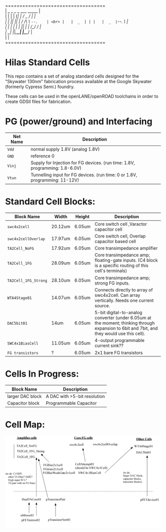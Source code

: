 =================================== <br>
|    _   _ _ _      ___  _____    | <br>
|   | | | (_| |    / _ \/  ___|   | <br>
|   | |_| |_| |   / /_\ \ `--.    | <br>
|   |  _  | | |   |  _  |`--. \   | <br>
|   | | | | | |___| | | /\__/ /   | <br>
|   \_| |_|_\_____\_| |_\____/    | <br>
|                                 | <br>
=================================== <br>

# Hilas Standard Cells
This repo contains a set of analog standard cells designed for the 
"Skywater 130nm" fabrication process available at the Google Skywater 
(formerly Cypress Semi.) foundry.

These cells can be used in the openLANE/openROAD toolchains in order
to create GDSII files for fabrication.

# PG (power/ground) and Interfacing
| Net Name  |     Description                    |
|-----------|------------------------------------|
| `Vdd`     | normal supply 1.8V (analog 1.8V)   |
| `GND`     | reference 0                        |
| `Vinj`    | Supply for Injection for FG devices. (run time: 1.8V, programming: 1.8-6.0V) |
| `Vtun`    | Tunnelling input for FG devices. (run time: 0 or 1.8V, programming: 11-12V) |

# Standard Cell Blocks:
| Block Name            | Width     | Height | Description |
|-----------------------|-----------|--------|-------------|
| `swc4x2cell`          | 20.12um   | 6.05um | Core switch cell ,Varactor capacitor cell |
| `swc4x2cellOverlap`   | 17.97um   | 6.05um | Core switch cell,  Overlap capacitor based cell |
| `TA2Cell_NoFG`        | 17.92um   | 6.05um | Core transimpedance amplifier |
| `TA2Cell_1FG`         | 28.09um   | 6.05um | Core transimpedance amp; floating-gate inputs. (C4 block is a specific routing of this cell's terminals) |
| `TA2Cell_1FG_Strong`  | 28.10um   | 6.05um | Core transimpedance amp; strong FG inputs. |
| `WTA4Stage01`         | 14.07um   | 6.05um | Connects directly to array of swc4x2cell.  Can array vertically.  Needs one current source. |
| `DAC5bit01`           | 14um      | 6.05um | 5-bit digital-to-analog converter (under 6.05um at the moment; thinking through expansion to 6bit and 7bit, and they would use this cell). |
| `SWC4x1BiasCell`      | 11.05um   | 6.05um | 4-output programmable current sink?? |
| `FG transistors`      | ?         | 6.05um | 2x1 bare FG transistors |

# Cells In Progress:
| Block Name            |         Description           |
|-----------------------|-------------------------------|
| larger DAC block      | A DAC with >5-bit resolution  |
| Capacitor block       | Programmable Capacitor        |


# Cell Map:

![map](cell-map.png)
